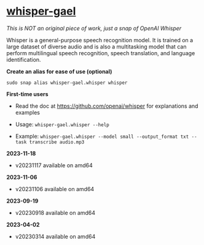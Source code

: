 # [whisper-gael](https://snapcraft.io/whisper-gael)

_This is NOT an original piece of work, just a snap of OpenAI Whisper_

Whisper is a general-purpose speech recognition model. It is trained on a large dataset of diverse audio and is also a multitasking model that can perform multilingual speech recognition, speech translation, and language identification.

**Create an alias for ease of use (optional)**

`sudo snap alias whisper-gael.whisper whisper`

**First-time users**

* Read the doc at https://github.com/openai/whisper for explanations and examples

* Usage: `whisper-gael.whisper --help`

* Example: `whisper-gael.whisper --model small --output_format txt --task transcribe audio.mp3`

**2023-11-18**
* v20231117 available on amd64

**2023-11-06**
* v20231106 available on amd64

**2023-09-19**
* v20230918 available on amd64

**2023-04-02**
* v20230314 available on amd64

